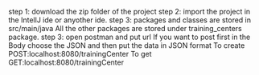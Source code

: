 step 1: download the zip folder of the project
step 2: import the project in the IntellJ ide or anyother ide. 
step 3: packages and classes are stored in src/main/java
All the other packages are stored under training_centers package.
step 3: open postman and put url
If you want to post first in the Body choose the JSON and then put the data in JSON format
To create
POST:localhost:8080/trainingCenter
To get
GET:localhost:8080/trainingCenter
